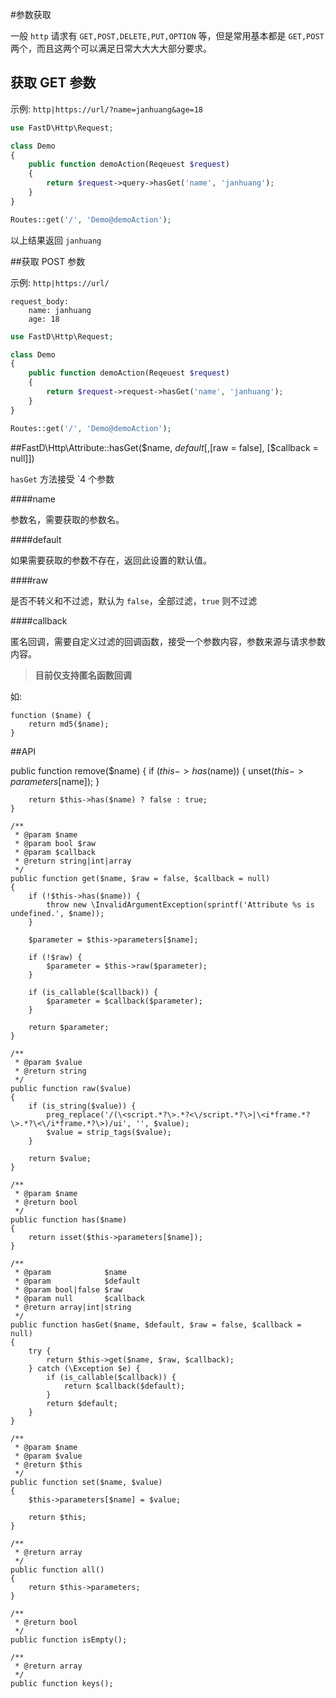 #参数获取

一般 `http` 请求有 `GET,POST,DELETE,PUT,OPTION` 等，但是常用基本都是 `GET,POST`两个，而且这两个可以满足日常大大大大部分要求。

## 获取 GET 参数

示例: `http|https://url/?name=janhuang&age=18`

```php
use FastD\Http\Request;

class Demo
{
    public function demoAction(Reqeuest $request)
    {
        return $request->query->hasGet('name', 'janhuang');
    }
}

Routes::get('/', 'Demo@demoAction');
```

以上结果返回 `janhuang`

##获取 POST 参数

示例: `http|https://url/`

```
request_body:
    name: janhuang
    age: 18
```

```php
use FastD\Http\Request;

class Demo
{
    public function demoAction(Reqeuest $request)
    {
        return $request->request->hasGet('name', 'janhuang');
    }
}

Routes::get('/', 'Demo@demoAction');
```

##FastD\Http\Attribute::hasGet($name, $default[, [$raw = false], [$callback = null]])

`hasGet` 方法接受 `4 个参数

####name

参数名，需要获取的参数名。

####default

如果需要获取的参数不存在，返回此设置的默认值。
    
####raw
    
是否不转义和不过滤，默认为 `false`，全部过滤，`true` 则不过滤
    
####callback

匿名回调，需要自定义过滤的回调函数，接受一个参数内容，参数来源与请求参数内容。

>**目前仅支持匿名函数回调**

如:
```
function ($name) {
    return md5($name);
}
```

##API

public function remove($name)
    {
        if ($this->has($name)) {
            unset($this->parameters[$name]);
        }

        return $this->has($name) ? false : true;
    }

    /**
     * @param $name
     * @param bool $raw
     * @param $callback
     * @return string|int|array
     */
    public function get($name, $raw = false, $callback = null)
    {
        if (!$this->has($name)) {
            throw new \InvalidArgumentException(sprintf('Attribute %s is undefined.', $name));
        }

        $parameter = $this->parameters[$name];

        if (!$raw) {
            $parameter = $this->raw($parameter);
        }

        if (is_callable($callback)) {
            $parameter = $callback($parameter);
        }

        return $parameter;
    }

    /**
     * @param $value
     * @return string
     */
    public function raw($value)
    {
        if (is_string($value)) {
            preg_replace('/(\<script.*?\>.*?<\/script.*?\>|\<i*frame.*?\>.*?\<\/i*frame.*?\>)/ui', '', $value);
            $value = strip_tags($value);
        }

        return $value;
    }

    /**
     * @param $name
     * @return bool
     */
    public function has($name)
    {
        return isset($this->parameters[$name]);
    }

    /**
     * @param            $name
     * @param            $default
     * @param bool|false $raw
     * @param null       $callback
     * @return array|int|string
     */
    public function hasGet($name, $default, $raw = false, $callback = null)
    {
        try {
            return $this->get($name, $raw, $callback);
        } catch (\Exception $e) {
            if (is_callable($callback)) {
                return $callback($default);
            }
            return $default;
        }
    }

    /**
     * @param $name
     * @param $value
     * @return $this
     */
    public function set($name, $value)
    {
        $this->parameters[$name] = $value;

        return $this;
    }

    /**
     * @return array
     */
    public function all()
    {
        return $this->parameters;
    }

    /**
     * @return bool
     */
    public function isEmpty();
    
    /** 
     * @return array
     */
    public function keys();
